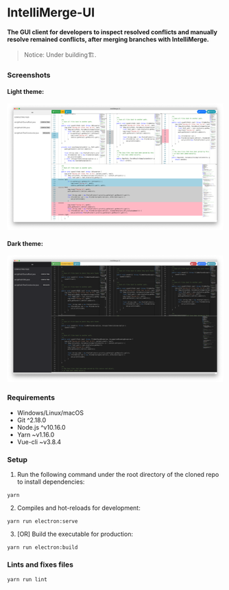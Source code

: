 # IntelliMerge-UI

#### The GUI client for developers to inspect resolved conflicts and manually resolve remained conflicts, after merging branches with IntelliMerge.

> Notice: Under building🏗. 

### Screenshots

#### Light theme:
![light](/screenshots/light.png?raw=true "Light Theme")

#### Dark theme:
![dark](/screenshots/dark.png?raw=true "Dark Theme")

### Requirements

- Windows/Linux/macOS
- Git ^2.18.0
- Node.js ^v10.16.0
- Yarn ~v1.16.0
- Vue-cli ~v3.8.4

### Setup

1. Run the following command under the root directory of the cloned repo to install dependencies:

```
yarn
```
2. Compiles and hot-reloads for development:

```
yarn run electron:serve
```

3. [OR] Build the executable for production:

```
yarn run electron:build
```

### Lints and fixes files
```
yarn run lint
```
